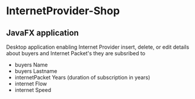 # InternetProvider-Shop
## JavaFX application

Desktop application enabling Internet Provider insert, delete, or edit details about buyers and Internet Packet's they are subsribed to 
- buyers Name
- buyers Lastname 
- internetPacket Years (duration of subscription in years)
- internet Flow
- internet Speed


